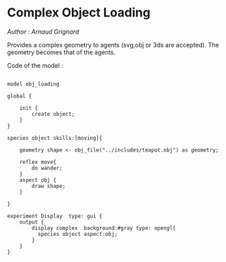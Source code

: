 [//]: # (keyword|concept_load_file)
[//]: # (keyword|concept_3d)
[//]: # (keyword|concept_skill)
[//]: # (keyword|concept_obj)
# Complex Object Loading


_Author :  Arnaud Grignard_

Provides a  complex geometry to agents (svg,obj or 3ds are accepted). The geometry becomes that of the agents.


Code of the model : 

```

model obj_loading   

global {

	init { 
		create object;
	}  
} 

species object skills:[moving]{
	
	geometry shape <- obj_file("../includes/teapot.obj") as geometry;
	
	reflex move{
		do wander;
	}
	aspect obj {
		draw shape;
	}
			
}	

experiment Display  type: gui {
	output {
		display complex  background:#gray type: opengl{
		  species object aspect:obj;				
		}
	}
}
```
